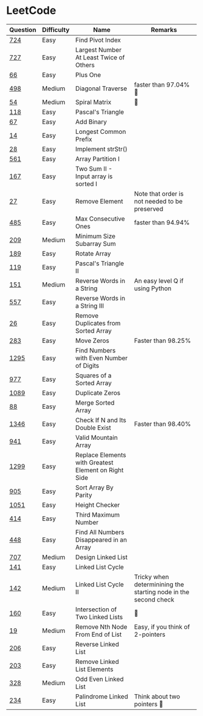 # LeetCode

| Question                                                                                    | Difficulty | Name                                                 | Remarks                                                         |
| ------------------------------------------------------------------------------------------- | ---------- | ---------------------------------------------------- | --------------------------------------------------------------- |
| [724](https://leetcode.com/problems/find-pivot-index/)                                      | Easy       | Find Pivot Index                                     |                                                                 |
| [727](https://leetcode.com/problems/largest-number-at-least-twice-of-others/solution/)      | Easy       | Largest Number At Least Twice of Others              |                                                                 |
| [66](https://leetcode.com/problems/plus-one/)                                               | Easy       | Plus One                                             |                                                                 |
| [498](https://leetcode.com/problems/diagonal-traverse/)                                     | Medium     | Diagonal Traverse                                    | faster than 97.04% 🔁                                            |
| [54](https://leetcode.com/problems/spiral-matrix/)                                          | Medium     | Spiral Matrix                                        | 🔁                                                               |
| [118](https://leetcode.com/problems/pascals-triangle/)                                      | Easy       | Pascal's Triangle                                    |                                                                 |
| [67](https://leetcode.com/problems/add-binary/)                                             | Easy       | Add Binary                                           |                                                                 |
| [14](https://leetcode.com/problems/longest-common-prefix/)                                  | Easy       | Longest Common Prefix                                |                                                                 |
| [28](https://leetcode.com/problems/implement-strstr/)                                       | Easy       | Implement strStr()                                   |                                                                 |
| [561](https://leetcode.com/problems/array-partition-i/)                                     | Easy       | Array Partition I                                    |                                                                 |
| [167](https://leetcode.com/problems/two-sum-ii-input-array-is-sorted/)                      | Easy       | Two Sum II - Input array is sorted I                 |                                                                 |
| [27](https://leetcode.com/problems/remove-element/)                                         | Easy       | Remove Element                                       | Note that order is not needed to be preserved                   |
| [485](https://leetcode.com/problems/max-consecutive-ones/)                                  | Easy       | Max Consecutive Ones                                 | faster than 94.94%                                              |
| [209](https://leetcode.com/problems/minimum-size-subarray-sum/)                             | Medium     | Minimum Size Subarray Sum                            |                                                                 |
| [189](https://leetcode.com/problems/rotate-array/)                                          | Easy       | Rotate Array                                         |                                                                 |
| [119](https://leetcode.com/problems/pascals-triangle-ii/)                                   | Easy       | Pascal's Triangle II                                 |                                                                 |
| [151](https://leetcode.com/problems/reverse-words-in-a-string/)                             | Medium     | Reverse Words in a String                            | An easy level Q if using Python                                 |
| [557](https://leetcode.com/problems/reverse-words-in-a-string-iii/)                         | Easy       | Reverse Words in a String III                        |                                                                 |
| [26](https://leetcode.com/problems/remove-duplicates-from-sorted-array/)                    | Easy       | Remove Duplicates from Sorted Array                  |                                                                 |
| [283](https://leetcode.com/problems/move-zeroes/)                                           | Easy       | Move Zeros                                           | Faster than 98.25%                                              |
| [1295](https://leetcode.com/problems/find-numbers-with-even-number-of-digits/)              | Easy       | Find Numbers with Even Number of Digits              |                                                                 |
| [977](https://leetcode.com/problems/squares-of-a-sorted-array/)                             | Easy       | Squares of a Sorted Array                            |                                                                 |
| [1089](https://leetcode.com/problems/duplicate-zeros/)                                      | Easy       | Duplicate Zeros                                      |                                                                 |
| [88](https://leetcode.com/problems/merge-sorted-array/)                                     | Easy       | Merge Sorted Array                                   |                                                                 |
| [1346](https://leetcode.com/problems/check-if-n-and-its-double-exist/)                      | Easy       | Check If N and Its Double Exist                      | Faster than 98.40%                                              |
| [941](https://leetcode.com/problems/valid-mountain-array/)                                  | Easy       | Valid Mountain Array                                 |                                                                 |
| [1299](https://leetcode.com/problems/replace-elements-with-greatest-element-on-right-side/) | Easy       | Replace Elements with Greatest Element on Right Side |                                                                 |
| [905](https://leetcode.com/problems/sort-array-by-parity/)                                  | Easy       | Sort Array By Parity                                 |                                                                 |
| [1051](https://leetcode.com/problems/height-checker/)                                       | Easy       | Height Checker                                       |                                                                 |
| [414](https://leetcode.com/problems/third-maximum-number/)                                  | Easy       | Third Maximum Number                                 |                                                                 |
| [448](https://leetcode.com/problems/find-all-numbers-disappeared-in-an-array/)              | Easy       | Find All Numbers Disappeared in an Array             |                                                                 |
| [707](https://leetcode.com/problems/design-linked-list/)                                    | Medium     | Design Linked List                                   |                                                                 |
| [141](https://leetcode.com/problems/linked-list-cycle/)                                     | Easy       | Linked List Cycle                                    |                                                                 |
| [142](https://leetcode.com/problems/linked-list-cycle-ii/)                                  | Medium     | Linked List Cycle II                                 | Tricky when determinining the starting node in the second check |
| [160](https://leetcode.com/problems/intersection-of-two-linked-lists/)                      | Easy       | Intersection of Two Linked Lists                     | 🔁                                                               |
| [19](https://leetcode.com/problems/remove-nth-node-from-end-of-list/)                       | Medium     | Remove Nth Node From End of List                     | Easy, if you think of 2-pointers                                |
| [206](https://leetcode.com/problems/reverse-linked-list/)                                   | Easy       | Reverse Linked List                                  |                                                                 |
| [203](https://leetcode.com/problems/remove-linked-list-elements/)                           | Easy       | Remove Linked List Elements                          |                                                                 |
| [328](https://leetcode.com/problems/odd-even-linked-list/)                                  | Medium     | Odd Even Linked List                                 |                                                                 |
| [234](https://leetcode.com/problems/palindrome-linked-list/)                                | Easy       | Palindrome Linked List                               | Think about two pointers 🔁                                      |
